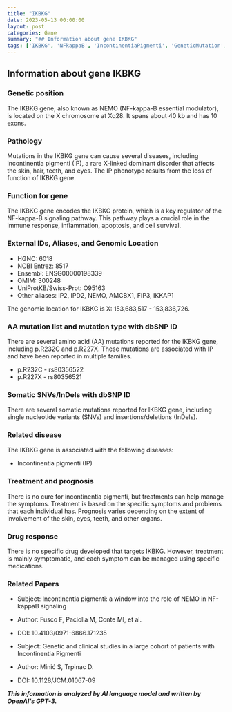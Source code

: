 ```yaml
---
title: "IKBKG"
date: 2023-05-13 00:00:00
layout: post
categories: Gene
summary: "## Information about gene IKBKG"
tags: ['IKBKG', 'NFkappaB', 'IncontinentiaPigmenti', 'GeneticMutation', 'XLinkedDisorder', 'Prognosis', 'SymptomaticTreatment', 'NFkappaBSignaling']
---
```


## Information about gene IKBKG

### Genetic position
The IKBKG gene, also known as NEMO (NF-kappa-B essential modulator), is located on the X chromosome at Xq28. It spans about 40 kb and has 10 exons.

### Pathology
Mutations in the IKBKG gene can cause several diseases, including incontinentia pigmenti (IP), a rare X-linked dominant disorder that affects the skin, hair, teeth, and eyes. The IP phenotype results from the loss of function of IKBKG gene.

### Function for gene
The IKBKG gene encodes the IKBKG protein, which is a key regulator of the NF-kappa-B signaling pathway. This pathway plays a crucial role in the immune response, inflammation, apoptosis, and cell survival.

### External IDs, Aliases, and Genomic Location
- HGNC: 6018
- NCBI Entrez: 8517
- Ensembl: ENSG00000198339
- OMIM: 300248
- UniProtKB/Swiss-Prot: O95163
- Other aliases: IP2, IPD2, NEMO, AMCBX1, FIP3, IKKAP1

The genomic location for IKBKG is X: 153,683,517 - 153,836,726.

### AA mutation list and mutation type with dbSNP ID
There are several amino acid (AA) mutations reported for the IKBKG gene, including p.R232C and p.R227X. These mutations are associated with IP and have been reported in multiple families. 

- p.R232C - rs80356522
- p.R227X - rs80356521

### Somatic SNVs/InDels with dbSNP ID
There are several somatic mutations reported for IKBKG gene, including single nucleotide variants (SNVs) and insertions/deletions (InDels).

### Related disease
The IKBKG gene is associated with the following diseases: 
- Incontinentia pigmenti (IP)

### Treatment and prognosis
There is no cure for incontinentia pigmenti, but treatments can help manage the symptoms. Treatment is based on the specific symptoms and problems that each individual has. Prognosis varies depending on the extent of involvement of the skin, eyes, teeth, and other organs.

### Drug response
There is no specific drug developed that targets IKBKG. However, treatment is mainly symptomatic, and each symptom can be managed using specific medications.

### Related Papers
- Subject: Incontinentia pigmenti: a window into the role of NEMO in NF-kappaB signaling
- Author: Fusco F, Paciolla M, Conte MI, et al. 
- DOI: 10.4103/0971-6866.171235

- Subject: Genetic and clinical studies in a large cohort of patients with Incontinentia Pigmenti
- Author: Minić S, Trpinac D.
- DOI: 10.1128/JCM.01067-09

**_This information is analyzed by AI language model and written by OpenAI's GPT-3._**